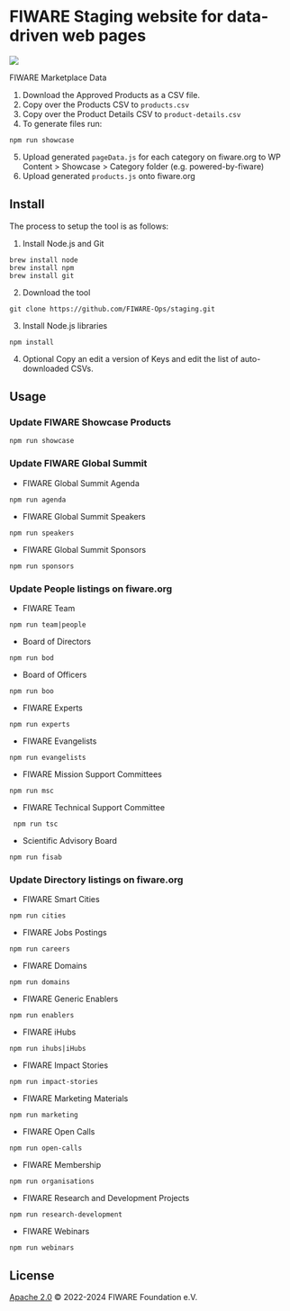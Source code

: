 # FIWARE Staging website for data-driven web pages 

<img src="https://www.fiware.org/style/imgs/Marketplace/FIWAREMarketplace_Visual.svg" align="center" />

FIWARE Marketplace Data

1. Download the Approved Products as a CSV file.
2. Copy over the Products CSV to `products.csv`
3. Copy over the Product Details CSV to `product-details.csv`
4. To generate files run:

```console
npm run showcase
```

5. Upload generated `pageData.js` for each category on fiware.org to WP Content > Showcase > Category folder (e.g. powered-by-fiware)
6. Upload generated `products.js` onto fiware.org

   
## Install

The process to setup the tool is as follows:

1. Install Node.js and Git

```console
brew install node
brew install npm
brew install git
```

2. Download the tool

```console
git clone https://github.com/FIWARE-Ops/staging.git
```

3. Install Node.js libraries

```console
npm install
```

4. Optional Copy an edit a version of Keys and edit the list of auto-downloaded CSVs.

## Usage

### Update FIWARE Showcase Products

```console
npm run showcase
```

### Update FIWARE Global Summit

- FIWARE Global Summit Agenda

```console
npm run agenda
```

- FIWARE Global Summit Speakers

```console
npm run speakers
```

- FIWARE Global Summit Sponsors

```console
npm run sponsors
```


### Update People listings on fiware.org

- FIWARE Team

```console
npm run team|people
```

- Board of Directors

```console
npm run bod
```

-  Board of Officers

```console
npm run boo
```

- FIWARE Experts

```console
npm run experts
```

- FIWARE Evangelists

```console
npm run evangelists
```

- FIWARE Mission Support Committees

```console
npm run msc
```

- FIWARE Technical Support Committee

```console
 npm run tsc
```

- Scientific Advisory Board

```console
npm run fisab
```

### Update Directory listings on fiware.org

- FIWARE Smart Cities

```console
npm run cities
```

-  FIWARE Jobs Postings

```console
npm run careers
```

- FIWARE Domains

```console
npm run domains
```

- FIWARE Generic Enablers

```console
npm run enablers
```

- FIWARE iHubs

```console
npm run ihubs|iHubs
```

- FIWARE Impact Stories

```console
npm run impact-stories
```

- FIWARE Marketing Materials

```console
npm run marketing
```

- FIWARE Open Calls

```console
npm run open-calls
```

- FIWARE Membership

```console
npm run organisations
```

- FIWARE Research and Development Projects

```console
npm run research-development
```

- FIWARE Webinars

```console
npm run webinars
```


## License

[Apache 2.0](LICENSE) © 2022-2024 FIWARE Foundation e.V.
